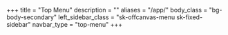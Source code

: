 +++
title = "Top Menu"
description = ""
aliases = "/app/"
body_class = "bg-body-secondary"
left_sidebar_class = "sk-offcanvas-menu sk-fixed-sidebar"
navbar_type = "top-menu"
+++
